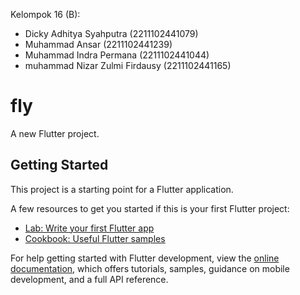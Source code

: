 Kelompok 16 (B):
* Dicky Adhitya Syahputra (2211102441079)
* Muhammad Ansar (2211102441239)
* Muhammad Indra Permana (2211102441044)
* muhammad Nizar Zulmi Firdausy (2211102441165)


# fly

A new Flutter project.

## Getting Started

This project is a starting point for a Flutter application.

A few resources to get you started if this is your first Flutter project:

- [Lab: Write your first Flutter app](https://docs.flutter.dev/get-started/codelab)
- [Cookbook: Useful Flutter samples](https://docs.flutter.dev/cookbook)

For help getting started with Flutter development, view the
[online documentation](https://docs.flutter.dev/), which offers tutorials,
samples, guidance on mobile development, and a full API reference.
